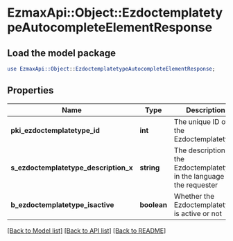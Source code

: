 # EzmaxApi::Object::EzdoctemplatetypeAutocompleteElementResponse

## Load the model package
```perl
use EzmaxApi::Object::EzdoctemplatetypeAutocompleteElementResponse;
```

## Properties
Name | Type | Description | Notes
------------ | ------------- | ------------- | -------------
**pki_ezdoctemplatetype_id** | **int** | The unique ID of the Ezdoctemplatetype | 
**s_ezdoctemplatetype_description_x** | **string** | The description of the Ezdoctemplatetype in the language of the requester | 
**b_ezdoctemplatetype_isactive** | **boolean** | Whether the Ezdoctemplatetype is active or not | 

[[Back to Model list]](../README.md#documentation-for-models) [[Back to API list]](../README.md#documentation-for-api-endpoints) [[Back to README]](../README.md)


